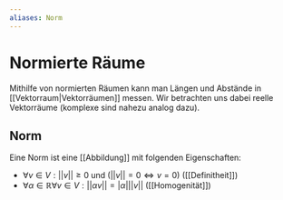 ```yaml
---
aliases: Norm
---
```

# Normierte Räume
Mithilfe von normierten Räumen kann man Längen und Abstände in [[Vektorraum|Vektorräumen]] messen. Wir betrachten uns dabei reelle Vektorräume (komplexe sind nahezu analog dazu).
## Norm
Eine Norm ist eine [[Abbildung]] mit folgenden Eigenschaften:
- $\forall v\in V: ||v||\geq 0$ und $(||v||=0\Leftrightarrow v=0)$ ([[Definitheit]])
- $\forall \alpha\in\mathbb{R} \forall v\in V: ||\alpha v|| = |\alpha|||v||$ ([[Homogenität]])